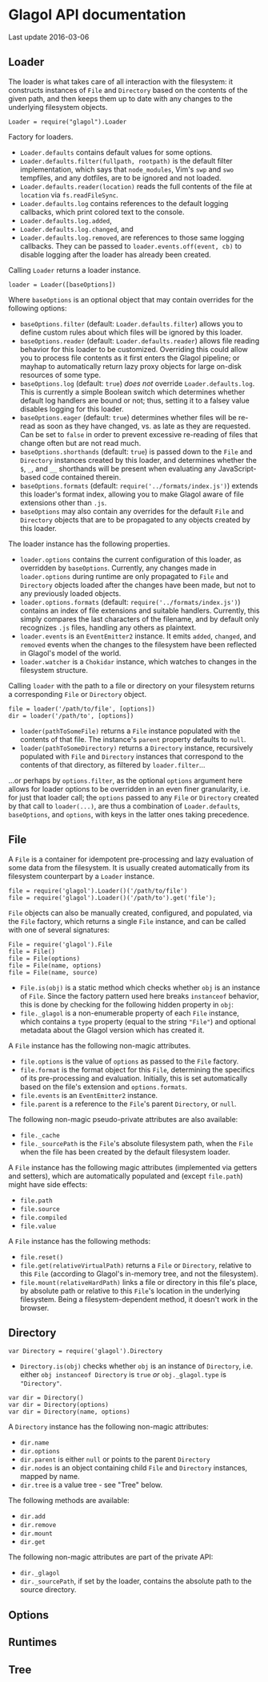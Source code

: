 # Glagol API documentation

Last update 2016-03-06

## Loader

The loader is what takes care of all interaction with the filesystem: it
constructs instances of `File` and `Directory` based on the contents of the
given path, and then keeps them up to date with any changes to the underlying
filesystem objects.

```
Loader = require("glagol").Loader
```

Factory for loaders.

* `Loader.defaults` contains default values for some options.
* `Loader.defaults.filter(fullpath, rootpath)` is the default filter
  implementation, which says that `node_modules`, Vim's `swp` and `swo`
  tempfiles, and any dotfiles, are to be ignored and not loaded.
* `Loader.defaults.reader(location)` reads the full contents of the file at
  `location` via `fs.readFileSync`.
* `Loader.defaults.log` contains references to the default logging callbacks,
  which print colored text to the console.
* `Loader.defaults.log.added`,
* `Loader.defaults.log.changed`, and
* `Loader.defaults.log.removed`, are references to those same logging callbacks.
  They can be passed to `loader.events.off(event, cb)` to disable logging after
  the loader has already been created.

Calling `Loader` returns a loader instance.

```
loader = Loader([baseOptions])
```

Where `baseOptions` is an optional object that may contain overrides for the
following options:

* `baseOptions.filter` (default: `Loader.defaults.filter`) allows you to define
  custom rules about which files will be ignored by this loader.
* `baseOptions.reader` (default: `Loader.defaults.reader`) allows file reading
  behavior for this loader to be customized. Overriding this could allow you to
  process file contents as it first enters the Glagol pipeline; or mayhap to
  automatically return lazy proxy objects for large on-disk resources of some
  type.
* `baseOptions.log` (default: `true`) *does not* override `Loader.defaults.log`.
  This is currently a simple Boolean switch which determines whether default log
  handlers are bound or not; thus, setting it to a falsey value disables logging
  for this loader.
* `baseOptions.eager` (default: `true`) determines whether files will be re-read
  as soon as they have changed, vs. as late as they are requested. Can be set
  to `false` in order to prevent excessive re-reading of files that change often
  but are not read much.
* `baseOptions.shorthands` (default: `true`) is passed down to the `File` and
  `Directory` instances created by this loader, and determines whether the `$`,
  `_`, and `__` shorthands will be present when evaluating any JavaScript-based
  code contained therein.
* `baseOptions.formats` (default: `require('../formats/index.js')`) extends this
  loader's format index, allowing you to make Glagol aware of file extensions
  other than `.js`.
* `baseOptions` may also contain any overrides for the default `File` and
  `Directory` objects that are to be propagated to any objects created by this
  loader.

The loader instance has the following properties.

* `loader.options` contains the current configuration of this loader, as
  overridden by `baseOptions`. Currently, any changes made in `loader.options`
  during runtime are only propagated to `File` and `Directory` objects loaded
  after the changes have been made, but not to any previously loaded objects.
* `loader.options.formats` (default: `require('../formats/index.js')`) contains
  an index of file extensions and suitable handlers. Currently, this simply
  compares the last characters of the filename, and by default only recognizes
  `.js` files, handling any others as plaintext.
* `loader.events` is an `EventEmitter2` instance. It emits `added`, `changed`,
  and `removed` events when the changes to the filesystem have been reflected
  in Glagol's model of the world.
* `loader.watcher` is a `Chokidar` instance, which watches to changes in the
  filesystem structure.

Calling `loader` with the path to a file or directory on your filesystem
returns a corresponding `File` or `Directory` object.

```
file = loader('/path/to/file', [options])
dir = loader('/path/to', [options])
```

* `loader(pathToSomeFile)` returns a `File` instance populated with the
  contents of that file. The instance's `parent` property defaults to `null`.
* `loader(pathToSomeDirectory)` returns a `Directory` instance, recursively
  populated with `File` and `Directory` instances that correspond to the
  contents of that directory, as filtered by `loader.filter`...

...or perhaps by `options.filter`, as the optional `options` argument here
allows for loader options to be overridden in an even finer granularity, i.e.
for just that loader call; the `options` passed to any `File` or `Directory`
created by that call to `loader(...)`, are thus a combination of
`Loader.defaults`, `baseOptions`, and `options`, with keys in the latter
ones taking precedence.

## File

A `File` is a container for idempotent pre-processing and lazy evaluation of
some data from the filesystem. It is usually created automatically from its
filesystem counterpart by a `Loader` instance.

```
file = require('glagol').Loader()('/path/to/file')
file = require('glagol').Loader()('/path/to').get('file');
```

`File` objects can also be manually created, configured, and populated, via the
`File` factory, which returns a single `File` instance, and can be called with
one of several signatures:

```
File = require('glagol').File
file = File()
file = File(options)
file = File(name, options)
file = File(name, source)
```

* `File.is(obj)` is a static method which checks whether `obj` is an instance
  of `File`. Since the factory pattern used here breaks `instanceof` behavior,
  this is done by checking for the following hidden property in `obj`:
* `file._glagol` is a non-enumerable property of each `File` instance, which
  contains a `type` property (equal to the string `"File"`) and optional
  metadata about the Glagol version which has created it.

A `File` instance has the following non-magic attributes.

* `file.options` is the value of `options` as passed to the `File` factory. 
* `file.format` is the format object for this `File`, determining the specifics
  of its pre-processing and evaluation. Initially, this is set automatically
  based on the file's extension and `options.formats`.
* `file.events` is an `EventEmitter2` instance.
* `file.parent` is a reference to the `File`'s parent `Directory`, or `null`.

The following non-magic pseudo-private attributes are also available:

* `file._cache`
* `file._sourcePath` is the `File`'s absolute filesystem path, when the `File` 
when the file has been created by the default filesystem loader.

A `File` instance has the following magic attributes (implemented via getters
and setters), which are automatically populated and (except `file.path`) might
have side effects:

* `file.path`
* `file.source`
* `file.compiled`
* `file.value`

A `File` instance has the following methods:

* `file.reset()`
* `file.get(relativeVirtualPath)` returns a `File` or `Directory`, relative to
  this `File` (according to Glagol's in-memory tree, and not the filesystem).
* `file.mount(relativeHardPath)` links a file or directory in this file's place,
  by absolute path or relative to this `File`'s location in the underlying
  filesystem. Being a filesystem-dependent method, it doesn't work in the browser.

## Directory

```
var Directory = require('glagol').Directory
```

* `Directory.is(obj)` checks whether `obj` is an instance of `Directory`, i.e.
  either `obj instanceof Directory` is `true` *or* `obj._glagol.type` is
  `"Directory"`.

```
var dir = Directory()
var dir = Directory(options)
var dir = Directory(name, options)
```

A `Directory` instance has the following non-magic attributes:
* `dir.name`
* `dir.options`
* `dir.parent` is either `null` or points to the parent `Directory`
* `dir.nodes` is an object containing child `File` and `Directory` instances,
  mapped by name.
* `dir.tree` is a value tree - see "Tree" below.

The following methods are available:
* `dir.add`
* `dir.remove`
* `dir.mount`
* `dir.get`

The following non-magic attributes are part of the private API:
* `dir._glagol`
* `dir._sourcePath`, if set by the loader, contains the absolute path to the
  source directory.

## Options

## Runtimes

## Tree
